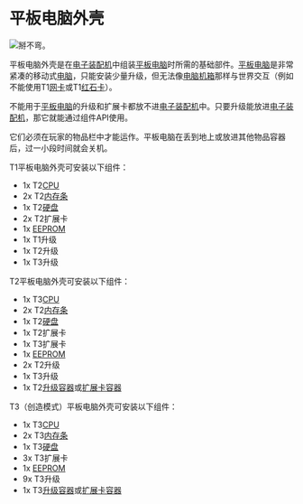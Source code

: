 # 平板电脑外壳

![掰不弯。](oredict:opencomputers:tabletCase1)

平板电脑外壳是在[电子装配机](../block/assembler.md)中组装[平板电脑](tablet.md)时所需的基础部件。[平板电脑](tablet.md)是非常紧凑的移动式[电脑](../general/computer.md)，只能安装少量升级，但无法像[电脑机箱](../block/case1.md)那样与世界交互（例如不能使用T1[网卡](lanCard.md)或T1[红石卡](redstoneCard1.md)）。

不能用于[平板电脑](tablet.md)的升级和扩展卡都放不进[电子装配机](../block/assembler.md)中。只要升级能放进[电子装配机](../block/assembler.md)，那它就能通过组件API使用。

它们必须在玩家的物品栏中才能运作。平板电脑在丢到地上或放进其他物品容器后，过一小段时间就会关机。

T1平板电脑外壳可安装以下组件：
- 1x T2[CPU](cpu2.md)
- 2x T2[内存条](ram3.md)
- 1x T2[硬盘](hdd2.md)
- 2x T2扩展卡
- 1x [EEPROM](eeprom.md)
- 1x T1升级
- 1x T2升级
- 1x T3升级

T2平板电脑外壳可安装以下组件：
- 1x T3[CPU](cpu3.md)
- 2x T2[内存条](ram3.md)
- 1x T2[硬盘](hdd2.md)
- 1x T2扩展卡
- 1x T3扩展卡
- 1x [EEPROM](eeprom.md)
- 2x T2升级
- 1x T3升级
- 1x T2[升级容器](upgradeContainer2.md)或[扩展卡容器](cardContainer2.md)

T3（创造模式）平板电脑外壳可安装以下组件：
- 1x T3[CPU](cpu3.md)
- 2x T3[内存条](ram5.md)
- 1x T3[硬盘](hdd3.md)
- 3x T3扩展卡
- 1x [EEPROM](eeprom.md)
- 9x T3升级
- 1x T3[升级容器](upgradeContainer3.md)或[扩展卡容器](cardContainer3.md)
